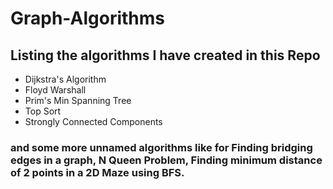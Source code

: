 # Graph-Algorithms

## Listing the algorithms I have created in this Repo
* Dijkstra's Algorithm
* Floyd Warshall
* Prim's Min Spanning Tree
* Top Sort
* Strongly Connected Components
### and some more unnamed algorithms like for Finding bridging edges in a graph, N Queen Problem, Finding minimum distance of 2 points in a 2D Maze using BFS.
